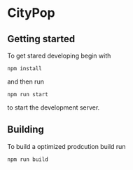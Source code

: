 # CityPop

## Getting started

To get stared developing begin with

```
npm install
```

and then run

```
npm run start
```

to start the development server.

## Building

To build a optimized prodcution build run

```
npm run build
```